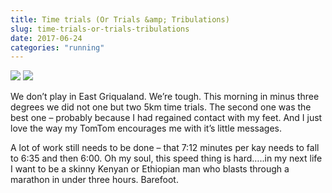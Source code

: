 ```yaml
---
title: Time trials (Or Trials &amp; Tribulations)
slug: time-trials-or-trials-tribulations
date: 2017-06-24
categories: "running"
---
```


<p><img src="https://res.cloudinary.com/dy6grlu8z/image/upload/v1558841640/zwzlabflgrkhcsuernni.png"/> <img src="https://res.cloudinary.com/dy6grlu8z/image/upload/v1558841641/m5ov9raccnadwkfskvhs.png"/></p>
<p>We don’t play in East Griqualand. We’re tough. This morning in minus three degrees we did not one but two 5km time trials. The second one was the best one – probably because I had regained contact with my feet. And I just love the way my TomTom encourages me with it’s little messages.</p>
<p>A lot of work still needs to be done – that 7:12 minutes per kay needs to fall to 6:35 and then 6:00. Oh my soul, this speed thing is hard…..in my next life I want to be a skinny Kenyan or Ethiopian man who blasts through a marathon in under three hours. Barefoot.</p>
<p> </p>








